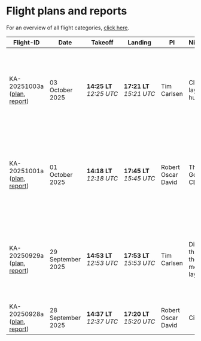 <!-- This file was created automatically -->
# Flight plans and reports

For an overview of all flight categories, [click here](flight_categories).

Flight-ID | Date | Takeoff | Landing | PI | Nickname | Categories
--- | --- | --- | --- | --- | --- | ---
KA-20251003a ([plan](../plans/KA-20251003a.md), [report](../reports/KA-20251003a.md)) | 03 October 2025 | **14:25 LT**<br>_12:25 UTC_ | **17:21 LT**<br>_15:21 UTC_ | Tim Carlsen | Cloud layer hunting | {flight-cat}`ec_under` {flight-cat}`mpc` {flight-cat}`melt_layer` {flight-cat}`precip` {flight-cat}`multi` {flight-cat}`marine_sc` 
KA-20251001a ([plan](../plans/KA-20251001a.md), [report](../reports/KA-20251001a.md)) | 01 October 2025 | **14:18 LT**<br>_12:18 UTC_ | **17:45 LT**<br>_15:45 UTC_ | Robert Oscar David | The Golden CELLO | {flight-cat}`ec_under` {flight-cat}`mpc` {flight-cat}`melt_layer` {flight-cat}`precip` {flight-cat}`multi` {flight-cat}`marine_sc` 
KA-20250929a ([plan](../plans/KA-20250929a.md), [report](../reports/KA-20250929a.md)) | 29 September 2025 | **14:53 LT**<br>_12:53 UTC_ | **17:53 LT**<br>_15:53 UTC_ | Tim Carlsen | Diving through the melting layer | {flight-cat}`ec_under` {flight-cat}`mpc` {flight-cat}`melt_layer` {flight-cat}`precip` {flight-cat}`multi` {flight-cat}`marine_sc` 
KA-20250928a ([plan](../plans/KA-20250928a.md), [report](../reports/KA-20250928a.md)) | 28 September 2025 | **14:37 LT**<br>_12:37 UTC_ | **17:20 LT**<br>_15:20 UTC_ | Robert Oscar David | Cirrus fun | {flight-cat}`ec_under` {flight-cat}`cirrus` 

